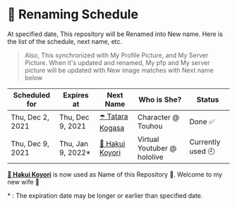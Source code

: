 # 📅 Renaming Schedule

At specified date, This repository will be Renamed into New name. Here is the list of the schedule, next name, etc.

> Also, This synchronized with My Profile Picture, and My Server Picture. When it's updated and renamed, My pfp and My server picture will be updated with New image matches with Next name below

| Scheduled for    | Expires at         | Next Name                                                               | Who is She?                 | Status            |
| ---------------- | ------------------ | ----------------------------------------------------------------------- | --------------------------- | ----------------- |
| Thu, Dec 2, 2021 | Thu, Dec 9, 2021   | [☂️ Tatara Kogasa](https://en.touhouwiki.net/wiki/Kogasa_Tatara)        | Character @ Touhou          | Done ✅           |
| Thu, Dec 9, 2021 | Thu, Jan 9, 2022\* | [🧪 Hakui Koyori](https://virtualyoutuber.fandom.com/wiki/Hakui_Koyori) | Virtual Youtuber @ hololive | Currently used 🕘 |

**[🧪 Hakui Koyori](https://virtualyoutuber.fandom.com/wiki/Hakui_Koyori)** is now used as Name of this Repository 🎉. Welcome to my new wife 🥰

\* : The expiration date may be longer or earlier than specified date.
